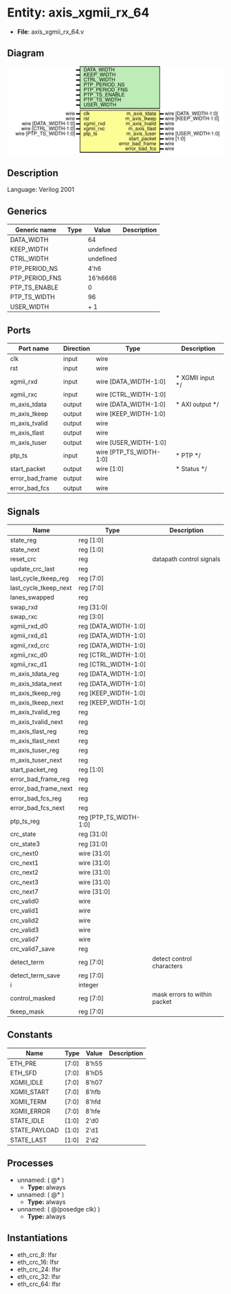 # Entity: axis_xgmii_rx_64

- **File**: axis_xgmii_rx_64.v
## Diagram

![Diagram](axis_xgmii_rx_64.svg "Diagram")
## Description


 Language: Verilog 2001


## Generics

| Generic name   | Type | Value     | Description |
| -------------- | ---- | --------- | ----------- |
| DATA_WIDTH     |      | 64        |             |
| KEEP_WIDTH     |      | undefined |             |
| CTRL_WIDTH     |      | undefined |             |
| PTP_PERIOD_NS  |      | 4'h6      |             |
| PTP_PERIOD_FNS |      | 16'h6666  |             |
| PTP_TS_ENABLE  |      | 0         |             |
| PTP_TS_WIDTH   |      | 96        |             |
| USER_WIDTH     |      | + 1       |             |
## Ports

| Port name       | Direction | Type                    | Description                 |
| --------------- | --------- | ----------------------- | --------------------------- |
| clk             | input     | wire                    |                             |
| rst             | input     | wire                    |                             |
| xgmii_rxd       | input     | wire [DATA_WIDTH-1:0]   |      * XGMII input      */  |
| xgmii_rxc       | input     | wire [CTRL_WIDTH-1:0]   |                             |
| m_axis_tdata    | output    | wire [DATA_WIDTH-1:0]   |      * AXI output      */   |
| m_axis_tkeep    | output    | wire [KEEP_WIDTH-1:0]   |                             |
| m_axis_tvalid   | output    | wire                    |                             |
| m_axis_tlast    | output    | wire                    |                             |
| m_axis_tuser    | output    | wire [USER_WIDTH-1:0]   |                             |
| ptp_ts          | input     | wire [PTP_TS_WIDTH-1:0] |      * PTP      */          |
| start_packet    | output    | wire [1:0]              |      * Status      */       |
| error_bad_frame | output    | wire                    |                             |
| error_bad_fcs   | output    | wire                    |                             |
## Signals

| Name                  | Type                   | Description                    |
| --------------------- | ---------------------- | ------------------------------ |
| state_reg             | reg [1:0]              |                                |
| state_next            | reg [1:0]              |                                |
| reset_crc             | reg                    |  datapath control signals      |
| update_crc_last       | reg                    |                                |
| last_cycle_tkeep_reg  | reg [7:0]              |                                |
| last_cycle_tkeep_next | reg [7:0]              |                                |
| lanes_swapped         | reg                    |                                |
| swap_rxd              | reg [31:0]             |                                |
| swap_rxc              | reg [3:0]              |                                |
| xgmii_rxd_d0          | reg [DATA_WIDTH-1:0]   |                                |
| xgmii_rxd_d1          | reg [DATA_WIDTH-1:0]   |                                |
| xgmii_rxd_crc         | reg [DATA_WIDTH-1:0]   |                                |
| xgmii_rxc_d0          | reg [CTRL_WIDTH-1:0]   |                                |
| xgmii_rxc_d1          | reg [CTRL_WIDTH-1:0]   |                                |
| m_axis_tdata_reg      | reg [DATA_WIDTH-1:0]   |                                |
| m_axis_tdata_next     | reg [DATA_WIDTH-1:0]   |                                |
| m_axis_tkeep_reg      | reg [KEEP_WIDTH-1:0]   |                                |
| m_axis_tkeep_next     | reg [KEEP_WIDTH-1:0]   |                                |
| m_axis_tvalid_reg     | reg                    |                                |
| m_axis_tvalid_next    | reg                    |                                |
| m_axis_tlast_reg      | reg                    |                                |
| m_axis_tlast_next     | reg                    |                                |
| m_axis_tuser_reg      | reg                    |                                |
| m_axis_tuser_next     | reg                    |                                |
| start_packet_reg      | reg [1:0]              |                                |
| error_bad_frame_reg   | reg                    |                                |
| error_bad_frame_next  | reg                    |                                |
| error_bad_fcs_reg     | reg                    |                                |
| error_bad_fcs_next    | reg                    |                                |
| ptp_ts_reg            | reg [PTP_TS_WIDTH-1:0] |                                |
| crc_state             | reg [31:0]             |                                |
| crc_state3            | reg [31:0]             |                                |
| crc_next0             | wire [31:0]            |                                |
| crc_next1             | wire [31:0]            |                                |
| crc_next2             | wire [31:0]            |                                |
| crc_next3             | wire [31:0]            |                                |
| crc_next7             | wire [31:0]            |                                |
| crc_valid0            | wire                   |                                |
| crc_valid1            | wire                   |                                |
| crc_valid2            | wire                   |                                |
| crc_valid3            | wire                   |                                |
| crc_valid7            | wire                   |                                |
| crc_valid7_save       | reg                    |                                |
| detect_term           | reg [7:0]              |  detect control characters     |
| detect_term_save      | reg [7:0]              |                                |
| i                     | integer                |                                |
| control_masked        | reg [7:0]              |  mask errors to within packet  |
| tkeep_mask            | reg [7:0]              |                                |
## Constants

| Name          | Type  | Value | Description |
| ------------- | ----- | ----- | ----------- |
| ETH_PRE       | [7:0] | 8'h55 |             |
| ETH_SFD       | [7:0] | 8'hD5 |             |
| XGMII_IDLE    | [7:0] | 8'h07 |             |
| XGMII_START   | [7:0] | 8'hfb |             |
| XGMII_TERM    | [7:0] | 8'hfd |             |
| XGMII_ERROR   | [7:0] | 8'hfe |             |
| STATE_IDLE    | [1:0] | 2'd0  |             |
| STATE_PAYLOAD | [1:0] | 2'd1  |             |
| STATE_LAST    | [1:0] | 2'd2  |             |
## Processes
- unnamed: ( @* )
  - **Type:** always
- unnamed: ( @* )
  - **Type:** always
- unnamed: ( @(posedge clk) )
  - **Type:** always
## Instantiations

- eth_crc_8: lfsr
- eth_crc_16: lfsr
- eth_crc_24: lfsr
- eth_crc_32: lfsr
- eth_crc_64: lfsr
